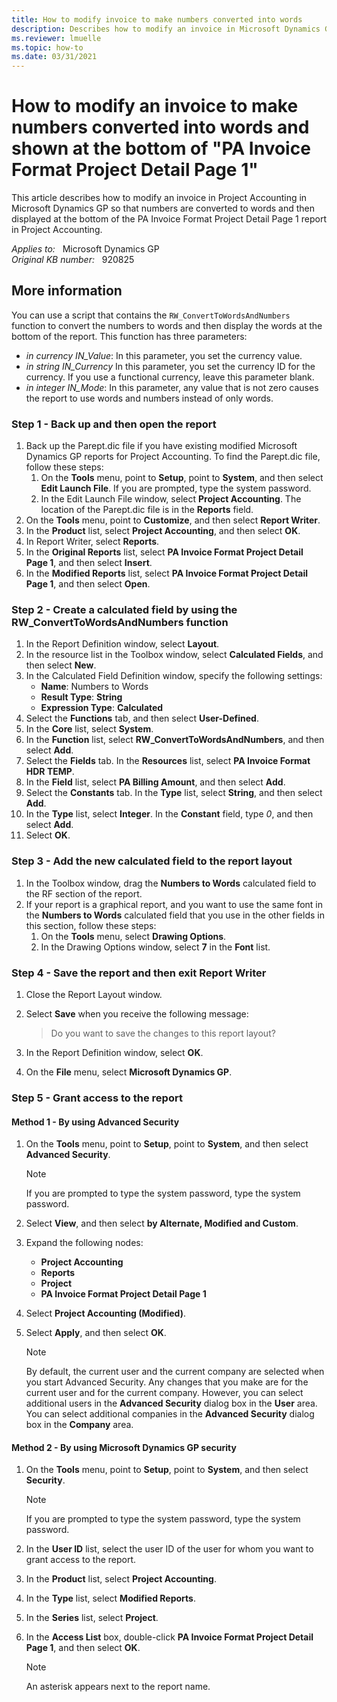 ```yaml
---
title: How to modify invoice to make numbers converted into words
description: Describes how to modify an invoice in Microsoft Dynamics GP so that numbers are converted into words and then displayed at the bottom of the PA Invoice Format Project Detail Page 1 report.
ms.reviewer: lmuelle
ms.topic: how-to
ms.date: 03/31/2021
---
```

# How to modify an invoice to make numbers converted into words and shown at the bottom of "PA Invoice Format Project Detail Page 1"

This article describes how to modify an invoice in Project Accounting in Microsoft Dynamics GP so that numbers are converted to words and then displayed at the bottom of the PA Invoice Format Project Detail Page 1 report in Project Accounting.

_Applies to:_ &nbsp; Microsoft Dynamics GP  
_Original KB number:_ &nbsp; 920825

## More information

You can use a script that contains the `RW_ConvertToWordsAndNumbers` function to convert the numbers to words and then display the words at the bottom of the report. This function has three parameters:

- *in currency IN_Value*: In this parameter, you set the currency value.
- *in string IN_Currency*  In this parameter, you set the currency ID for the currency. If you use a functional currency, leave this parameter blank.
- *in integer IN_Mode*: In this parameter, any value that is not zero causes the report to use words and numbers instead of only words.

### Step 1 - Back up and then open the report

1. Back up the Parept.dic file if you have existing modified Microsoft Dynamics GP reports for Project Accounting. To find the Parept.dic file, follow these steps:
   1. On the **Tools** menu, point to **Setup**, point to **System**, and then select **Edit Launch File**. If you are prompted, type the system password.
   2. In the Edit Launch File window, select **Project Accounting**. The location of the Parept.dic file is in the **Reports** field.
2. On the **Tools** menu, point to **Customize**, and then select **Report Writer**.
3. In the **Product** list, select **Project Accounting**, and then select **OK**.
4. In Report Writer, select **Reports**.
5. In the **Original Reports** list, select **PA Invoice Format Project Detail Page 1**, and then select **Insert**.
6. In the **Modified Reports** list, select **PA Invoice Format Project Detail Page 1**, and then select **Open**.

### Step 2 - Create a calculated field by using the RW_ConvertToWordsAndNumbers function

1. In the Report Definition window, select **Layout**.
2. In the resource list in the Toolbox window, select **Calculated Fields**, and then select **New**.
3. In the Calculated Field Definition window, specify the following settings:
   - **Name**: Numbers to Words
   - **Result Type**: **String**
   - **Expression Type**: **Calculated**
4. Select the **Functions** tab, and then select **User-Defined**.
5. In the **Core** list, select **System**.
6. In the **Function** list, select **RW_ConvertToWordsAndNumbers**, and then select **Add**.
7. Select the **Fields** tab. In the **Resources** list, select **PA Invoice Format HDR TEMP**.
8. In the **Field** list, select **PA Billing Amount**, and then select **Add**.
9. Select the **Constants** tab. In the **Type** list, select **String**, and then select **Add**.
10. In the **Type** list, select **Integer**. In the **Constant** field, type *0*, and then select **Add**.
11. Select **OK**.

### Step 3 - Add the new calculated field to the report layout

1. In the Toolbox window, drag the **Numbers to Words** calculated field to the RF section of the report.
2. If your report is a graphical report, and you want to use the same font in the **Numbers to Words** calculated field that you use in the other fields in this section, follow these steps:
   1. On the **Tools** menu, select **Drawing Options**.
   2. In the Drawing Options window, select **7** in the **Font** list.

### Step 4 - Save the report and then exit Report Writer

1. Close the Report Layout window.
2. Select **Save** when you receive the following message:

   > Do you want to save the changes to this report layout?
3. In the Report Definition window, select **OK**.
4. On the **File** menu, select **Microsoft Dynamics GP**.

### Step 5 - Grant access to the report

#### Method 1 - By using Advanced Security

1. On the **Tools** menu, point to **Setup**, point to **System**, and then select **Advanced Security**.

    > [!NOTE]
    > If you are prompted to type the system password, type the system password.
2. Select **View**, and then select **by Alternate, Modified and Custom**.
3. Expand the following nodes:
   - **Project Accounting**
   - **Reports**
   - **Project**
   - **PA Invoice Format Project Detail Page 1**
4. Select **Project Accounting (Modified)**.
5. Select **Apply**, and then select **OK**.

    > [!NOTE]
    > By default, the current user and the current company are selected when you start Advanced Security. Any changes that you make are for the current user and for the current company. However, you can select additional users in the **Advanced Security** dialog box in the **User** area. You can select additional companies in the **Advanced Security** dialog box in the **Company** area.

#### Method 2 - By using Microsoft Dynamics GP security

1. On the **Tools** menu, point to **Setup**, point to **System**, and then select **Security**.

    > [!NOTE]
    > If you are prompted to type the system password, type the system password.
2. In the **User ID** list, select the user ID of the user for whom you want to grant access to the report.
3. In the **Product** list, select **Project Accounting**.
4. In the **Type** list, select **Modified Reports**.
5. In the **Series** list, select **Project**.
6. In the **Access List** box, double-click **PA Invoice Format Project Detail Page 1**, and then select **OK**.

    > [!NOTE]
    > An asterisk appears next to the report name.
